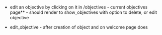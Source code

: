 - edit an objective by clicking on it in /objectives - current objectives page** - should render to show_objectives with option to delete, or edit objective


- edit_objective - after creation of object and on welcome page does



